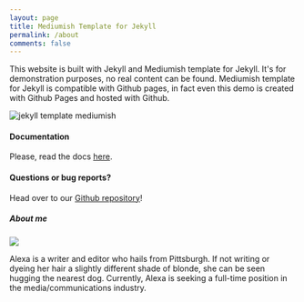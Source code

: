 ```yaml
---
layout: page
title: Mediumish Template for Jekyll
permalink: /about
comments: false
---
```


<div class="row justify-content-between">
<div class="col-md-8 pr-5">

<p>This website is built with Jekyll and Mediumish template for Jekyll. It's for demonstration purposes, no real content can be found. Mediumish template for Jekyll is compatible with Github pages, in fact even this demo is created with Github Pages and hosted with Github.</p>

<p class="mb-5"><img class="shadow-lg" src="{{site.baseurl}}/assets/images/mediumish-jekyll-template.png" alt="jekyll template mediumish" /></p>
<h4>Documentation</h4>

<p>Please, read the docs <a href="https://bootstrapstarter.com/bootstrap-templates/template-mediumish-bootstrap-jekyll/">here</a>.</p>

<h4>Questions or bug reports?</h4>

<p>Head over to our <a href="https://github.com/wowthemesnet/mediumish-theme-jekyll">Github repository</a>!</p>

</div>

<div class="col-md-4">

<div class="sticky-top sticky-top-80">
<h5>About me</h5>

<p class="mb-5"><img class="shadow-lg" src="{{site.baseurl}}/assets/images/photo.jpg" /></p>

<p>Alexa is a writer and editor who hails from Pittsburgh. If not writing or dyeing her hair a slightly different shade of blonde, she can be seen hugging the nearest dog. Currently, Alexa is seeking a full-time position in the media/communications industry.</p>


</div>
</div>
</div>
